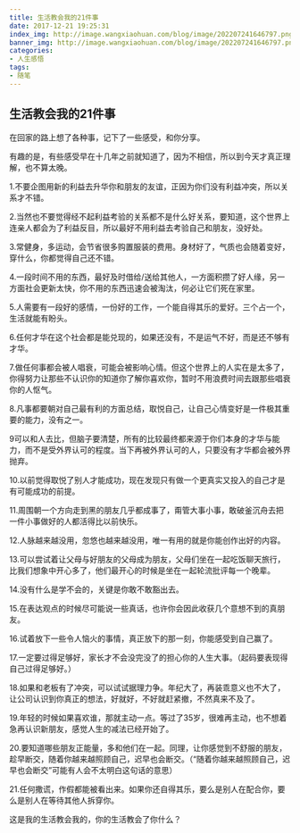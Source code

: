 ```yaml
---
title: 生活教会我的21件事
date: 2017-12-21 19:25:31
index_img: http://image.wangxiaohuan.com/blog/image/202207241646797.png
banner_img: http://image.wangxiaohuan.com/blog/image/202207241646797.png
categories:
- 人生感悟
tags:
- 随笔
---
```

## 生活教会我的21件事

在回家的路上想了各种事，记下了一些感受，和你分享。

有趣的是，有些感受早在十几年之前就知道了，因为不相信，所以到今天才真正理解，也不算太晚。


1.不要企图用新的利益去升华你和朋友的友谊，正因为你们没有利益冲突，所以关系才不错。


2.当然也不要觉得经不起利益考验的关系都不是什么好关系，要知道，这个世界上连亲人都会为了利益反目，所以最好不用利益去考验自己和朋友，没好处。


3.常健身，多运动，会节省很多购置服装的费用。身材好了，气质也会随着变好，穿什么，你都觉得自己还不错。


4.一段时间不用的东西，最好及时借给/送给其他人，一方面积攒了好人缘，另一方面社会更新太快，你不用的东西迅速会被淘汰，何必让它们死在家里。


5.人需要有一段好的感情，一份好的工作，一个能自得其乐的爱好。三个占一个，生活就能有盼头。


6.任何才华在这个社会都是能兑现的，如果还没有，不是运气不好，而是还不够有才华。


7.做任何事都会被人唱衰，可能会被影响心情。但这个世界上的人实在是太多了，你得努力让那些不认识你的知道你了解你喜欢你，暂时不用浪费时间去跟那些唱衰你的人怄气。


8.凡事都要朝对自己最有利的方面总结，取悦自己，让自己心情变好是一件极其重要的能力，没有之一。


9可以和人去比，但脑子要清楚，所有的比较最终都来源于你们本身的才华与能力，而不是受外界认可的程度。当下再被外界认可的人，只要没有才华都会被外界抛弃。


10.以前觉得取悦了别人才能成功，现在发现只有做一个更真实又投入的自己才是有可能成功的前提。


11.周围朝一个方向走到黑的朋友几乎都成事了，甭管大事小事，敢破釜沉舟去把一件小事做好的人都活得比以前快乐。


12.人脉越来越没用，忽悠也越来越没用，唯一有用的就是你能创作出好的内容。


13.可以尝试着让父母与好朋友的父母成为朋友，父母们坐在一起吃饭聊天旅行，比我们想象中开心多了，他们最开心的时候是坐在一起轮流批评每一个晚辈。


14.没有什么是学不会的，关键是你敢不敢豁出去。


15.在表达观点的时候尽可能说一些真话，也许你会因此收获几个意想不到的真朋友。


16.试着放下一些令人恼火的事情，真正放下的那一刻，你能感受到自己赢了。


17.一定要过得足够好，家长才不会没完没了的担心你的人生大事。（起码要表现得自己过得足够好。）


18.如果和老板有了冲突，可以试试据理力争。年纪大了，再装乖意义也不大了，让公司认识到你真正的想法，好就好，不好就赶紧撤，不然真来不及了。


19.年轻的时候如果喜欢谁，那就主动一点。等过了35岁，很难再主动，也不想着急再认识新朋友，感觉人生的减法已经开始了。


20.要知道哪些朋友正能量，多和他们在一起。同理，让你感觉到不舒服的朋友，趁早断交，随着你越来越照顾自己，迟早也会断交。（“随着你越来越照顾自己，迟早也会断交”可能有人会不太明白这句话的意思）


21.任何撒谎，作假都能被看出来。如果你还自得其乐，要么是别人在配合你，要么是别人在等待其他人拆穿你。

这是我的生活教会我的，你的生活教会了你什么？